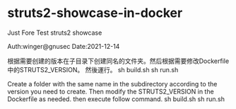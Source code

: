 # struts2-showcase-in-docker
Just Fore Test struts2 showcase 


Auth:winger@gnusec
Date:2021-12-14

根据需要创建的版本在子目录下创建同名的文件夹。然后根据需要修改Dockerfile中的STRUTS2_VERSION。
然後運行。
sh  build.sh 
sh run.sh

Create a folder with the same name in the subdirectory according to the version you need to create. Then modify the STRUTS2_VERSION in the Dockerfile as needed.
then execute follow command.
sh build.sh
sh run.sh
